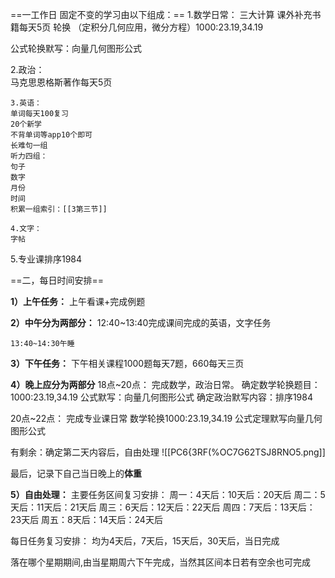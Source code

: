 
==一工作日 固定不变的学习由以下组成：==
	1.数学日常：
三大计算
课外补充书籍每天5页
轮换 （定积分几何应用，微分方程）1000:23.19,34.19

 公式轮换默写：向量几何图形公式
	
2.政治：	
马克思恩格斯著作每天5页
	
	3.英语：
	单词每天100复习
	20个新学
	不背单词等app10个即可
	长难句一组
	听力四组：
	句子
	数字
	月份
	时间
	积累一组索引：[[3第三节]]
	
	4.文字：
	字帖
		
5.专业课排序1984

==二，每日时间安排==


**1）上午任务：**
	上午看课+完成例题

**2）中午分为两部分：**
	12:40~13:40完成课间完成的英语，文字任务
		
	13:40~14:30午睡

**3）下午任务：**
	下午相关课程1000题每天7题，660每天三页

**4）晚上应分为两部分**
18点~20点：
			完成数学，政治日常。
			确定数学轮换题目：1000:23.19,34.19
			公式默写：向量几何图形公式
			确定政治默写内容：排序1984
		
20点~22点：
			完成专业课日常
			数学轮换1000:23.19,34.19
			公式定理默写向量几何图形公式
		 
有剩余：确定第二天内容后，自由处理
![[PC6{3RF(%OC7G62TSJ8RNO5.png]]

最后，记录下自己当日晚上的**体重**


**5）自由处理：**
主要任务区间复习安排：
周一：4天后：10天后：20天后
周二：5天后：11天后：21天后
周三：6天后：12天后：22天后
周四：7天后：13天后：23天后
周五：8天后：14天后：24天后


每日任务复习安排：
均为4天后，7天后，15天后，30天后，当日完成

落在哪个星期期间,由当星期周六下午完成，当然其区间本日若有空余也可完成